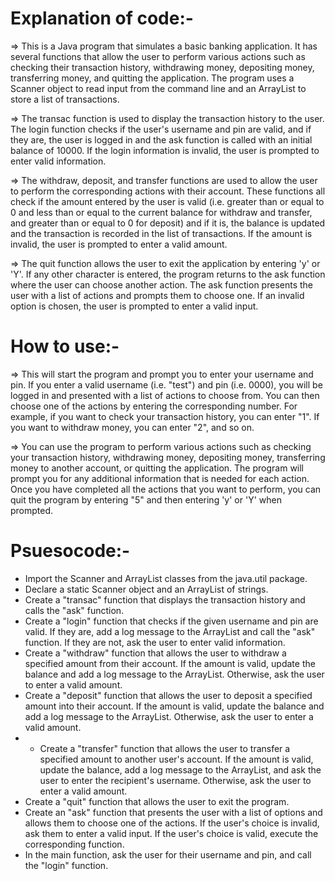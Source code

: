 # Explanation of code:- 

=> This is a Java program that simulates a basic banking application. It has several functions that allow the user to perform various actions such as checking their transaction history, withdrawing money, depositing money, transferring money, and quitting the application. The program uses a Scanner object to read input from the command line and an ArrayList to store a list of transactions.

=> The transac function is used to display the transaction history to the user. The login function checks if the user's username and pin are valid, and if they are, the user is logged in and the ask function is called with an initial balance of 10000. If the login information is invalid, the user is prompted to enter valid information.

=> The withdraw, deposit, and transfer functions are used to allow the user to perform the corresponding actions with their account. These functions all check if the amount entered by the user is valid (i.e. greater than or equal to 0 and less than or equal to the current balance for withdraw and transfer, and greater than or equal to 0 for deposit) and if it is, the balance is updated and the transaction is recorded in the list of transactions. If the amount is invalid, the user is prompted to enter a valid amount.

=> The quit function allows the user to exit the application by entering 'y' or 'Y'. If any other character is entered, the program returns to the ask function where the user can choose another action. The ask function presents the user with a list of actions and prompts them to choose one. If an invalid option is chosen, the user is prompted to enter a valid input.



# How to use:-

=> This will start the program and prompt you to enter your username and pin. If you enter a valid username (i.e. "test") and pin (i.e. 0000), you will be logged in and presented with a list of actions to choose from. You can then choose one of the actions by entering the corresponding number. For example, if you want to check your transaction history, you can enter "1". If you want to withdraw money, you can enter "2", and so on.

=> You can use the program to perform various actions such as checking your transaction history, withdrawing money, depositing money, transferring money to another account, or quitting the application. The program will prompt you for any additional information that is needed for each action. Once you have completed all the actions that you want to perform, you can quit the program by entering "5" and then entering 'y' or 'Y' when prompted.



# Psuesocode:- 
- Import the Scanner and ArrayList classes from the java.util package.
- Declare a static Scanner object and an ArrayList of strings.
- Create a "transac" function that displays the transaction history and calls the "ask" function.
- Create a "login" function that checks if the given username and pin are valid. If they are, add a log message to the ArrayList and call the "ask" function. If they are not, ask the user to enter valid information.
- Create a "withdraw" function that allows the user to withdraw a specified amount from their account. If the amount is valid, update the balance and add a log message to the ArrayList. Otherwise, ask the user to enter a valid amount.
- Create a "deposit" function that allows the user to deposit a specified amount into their account. If the amount is valid, update the balance and add a log message to the ArrayList. Otherwise, ask the user to enter a valid amount.
- - Create a "transfer" function that allows the user to transfer a specified amount to another user's account. If the amount is valid, update the balance, add a log message to the ArrayList, and ask the user to enter the recipient's username. Otherwise, ask the user to enter a valid amount.
- Create a "quit" function that allows the user to exit the program.
- Create an "ask" function that presents the user with a list of options and allows them to choose one of the actions. If the user's choice is invalid, ask them to enter a valid input. If the user's choice is valid, execute the corresponding function.
- In the main function, ask the user for their username and pin, and call the "login" function.
